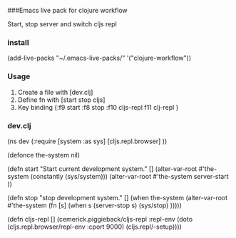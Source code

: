 ###Emacs live pack for clojure workflow

Start, stop server and switch cljs repl 

### install

(add-live-packs "~/.emacs-live-packs/" '("clojure-workflow"))


### Usage

1. Create a file with [dev.clj]
2. Define fn with [start stop cljs]
3. Key binding {:f9 start :f8 stop :f10 cljs-repl f11 clj-repl }


### dev.clj

(ns dev
  (:require [system :as sys]
            [cljs.repl.browser] ))

(defonce the-system nil)

(defn start
  "Start current development system."
  []
  (alter-var-root #'the-system (constantly (sys/system)))
  (alter-var-root #'the-system server-start ))

(defn stop
  "stop development system."
  []
  (when the-system
    (alter-var-root #'the-system
                    (fn [s] (when s
                             (server-stop s)
                             (sys/stop) )))))

(defn cljs-repl []
  (cemerick.piggieback/cljs-repl
   :repl-env (doto
               (cljs.repl.browser/repl-env :cport 9000)
               (cljs.repl/-setup))))
